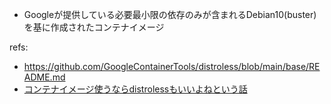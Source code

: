 
- Googleが提供している必要最小限の依存のみが含まれるDebian10(buster)を基に作成されたコンテナイメージ

refs: 
- https://github.com/GoogleContainerTools/distroless/blob/main/base/README.md
- [コンテナイメージ使うならdistrolessもいいよねという話](https://qiita.com/yoshii0110/items/b6fb50505767ba2c33ad)